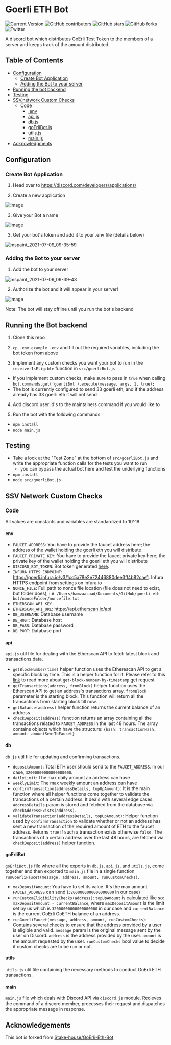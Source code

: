 # Goerli ETH Bot
![Current Version](https://img.shields.io/badge/version-v1.0-blue)
![GitHub contributors](https://img.shields.io/github/contributors/hamzi15/SSV-goerli-eth-bot)
![GitHub stars](https://img.shields.io/github/stars/hamzi15/SSV-goerli-eth-bot?style=social)
![GitHub forks](https://img.shields.io/github/forks/hamzi15/SSV-goerli-eth-bot?style=social)
![Twitter](https://img.shields.io/twitter/follow/abdullahbaig_0?style=social)

A discord bot which distributes GoErli Test Token to the members of a server and keeps track of the amount distributed.

## Table of Contents
- [Configuration](#configuration)
  - [Create Bot Application ](#create-bot-application)
  - [Adding the Bot to your server](#adding-the-bot-to-your-server)
- [Running the bot backend](#running-the-bot-backend)
- [Testing](#testing)
- [SSV.network Custom Checks](#SSV-network-custom-checks)
  - [Code](#code)
    - [.env](#env)
    - [api.js](#api)
    - [db.js](#db)
    - [goErliBot.js](#goErliBot)
    - [utils.js](#utils)
    - [main.js](#main)
- [Acknowledgments](#acknowledgments)
<!-- 	- [Tools Required](#tools-required) -->
<!-- 	- [Installation](#installation) -->
<!-- - [Deployment](#deployment) -->
<!-- - [Authors](#authors) -->
<!-- - [License](#license) -->


## Configuration

### Create Bot Application 

1) Head over to https://discord.com/developers/applications/

2) Create a new application

![image](https://user-images.githubusercontent.com/26490734/125040553-16606900-e098-11eb-9f82-c5463fad4292.png)

3) Give your Bot a name

![image](https://user-images.githubusercontent.com/26490734/125041062-9edf0980-e098-11eb-9fc0-af391f06d48c.png)

3) Get your bot's token and add it to your .env file (details below)

![mspaint_2021-07-09_09-35-59](https://user-images.githubusercontent.com/26490734/125041473-16ad3400-e099-11eb-81cc-34c7c4dc9261.png)

### Adding the Bot to your server
1) Add the bot to your server 

![mspaint_2021-07-09_09-39-43](https://user-images.githubusercontent.com/26490734/125041956-9fc46b00-e099-11eb-8732-96442545b3bb.png)

2) Authorize the bot and it will appear in your server!

![image](https://i.imgur.com/uVGsGJP.jpeg)

Note: The bot will stay offline until you run the bot's backend

## Running the Bot backend

1) Clone this repo

2) `cp .env.example .env` and fill out the required variables, including the bot token from above

3) Implement any custom checks you want your bot to run in the `receiverIsEligible` function in `src/goerliBot.js`
* If you implement custom checks, make sure to pass in `true` when calling `bot.commands.get('goerliBot').execute(message, args, 1, true);`
* The bot is currently configured to send 33 goerli eth, and if the address already has 33 goerli eth it will not send

4) Add discord user id's to the maintainers command if you would like to

5) Run the bot with the following commands
  * `npm install`
  * `node main.js`

## Testing
* Take a look at the "Test Zone" at the bottom of `src/goerliBot.js` and write the appropriate function calls for the tests you want to run
    * you can bypass the actual bot here and test the underlying functions
* `npm install`
* `node src/goerliBot.js`

## SSV Network Custom Checks
### Code
All values are constants and variables are standardized to 10^18.
#### env
* `FAUCET_ADDRESS`: You have to provide the faucet address here; the address of the wallet holding the goerli eth you will distribute
* `FAUCET_PRIVATE_KEY`:  You have to provide the faucet private key here; the private key of the wallet holding the goerli eth you will distribute
* `DISCORD_BOT_TOKEN`: Bot token generated [here](#create-bot-application).
* `INFURA_HTTPS_ENDPOINT`: https://goerli.infura.io/v3/1cc5a78e2e72446880dee3ff4b82cae1. Infura HTTPS endpoint from settings on infura.io
* `NONCE_FILE`: Full path to nonce file location (file does not need to exist, but folder does), i.e. `/Users/hamzaasaad/Documents/GitHub/goerli-eth-bot/nonceFolder/noncefile.txt`
* `ETHERSCAN_API_KEY`
* `ETHERSCAN_API_URL`: https://api.etherscan.io/api
* `DB_USERNAME`: Database username
* `DB_HOST`: Database host
* `DB_PASS`: Database password
* `DB_PORT`: Database port

#### api
`api.js` util file for dealing with the Etherscan API to fetch latest block and transactions data.
* `getBlockNumber(time)` helper function uses the Etherescan API to get a specific block by time. This is a helper function for it. Please refer to this [link](https://docs.bscscan.com/api-endpoints/blocks#get-block-number-by-timestamp) to read more about `get-block-number-by-timestamp` get request
* `getTransactions(address, fromBlock)` helper function uses the Etherscan API to get an address's transactions array. `fromBlock` parameter is the starting block. This function will return all the transactions from starting block till now.
* `getBalance(address)` helper function returns the current balance of an address
* `checkDeposit(address)` function returns an array containing all the transactions related to `FAUCET_ADDRESS` in the last 48 hours. The array contains objects which have the structure: `{hash: transactionHash, amount: amountSentToFaucet}`

#### db
`db.js` util file for updating and confirming transactions.
* `depositAmount`: Total ETH user should send to the `FAUCET_ADDRESS`. In our case, `32000000000000000000`.
* `dailyLimit`: The max daily amount an address can have
* `weeklyLimit`: The max weekly amount an address can have
* `confirmTransaction(addressDetails, topUpAmount)`: It is the main function where all helper functions come together to validate the transactions of a certain address. It deals with several edge cases. `addressDetails` param is stored and fetched from the database via `checkAddressExists(address)`.
* `validateTransaction(addressDetails, topUpAmount)`: Helper function used by `confirmTransaction` to validate whether or not an address has sent a new transaction of the required amount of ETH to the faucet address. Returns `true` if such a transaction exists otherwise `false`. The transactions of a certain address over the last 48 hours, are fetched via `checkDeposit(address)` helper function. 

#### goErliBot
`goErliBot.js` file where all the exports in `db.js`, `api.js`, and `utils.js`, come together and then exported to `main.js` file in a single function `runGoerliFaucet(message, address, amount, runCustomChecks)`.
* `maxDepositAmount`: You have to set its value. It's the max amount `FAUCET_ADDRESS` can send (`32000000000000000000` in our case)
* `runCustomEligibilityChecks(address)`:  `topUpAmount` is calculated like so: `maxDepositAmount - currentBalance`, where `maxDepositAmount` is the limit set by us which is `32000000000000000000` in our case and `currentBalance` is the current GoErli GoETH balance of an address.
* `runGoerliFaucet(message, address, amount, runCustomChecks)`: Contains several checks to ensure that the address provided by a user is eligible and valid. `message` param is the original message sent by the user on Discord. `address` is the address provided by the user. `amount` is the amount requested by the user. `runCustomChecks` bool value to decide if custom checks are to be run or not.

#### utils
`utils.js` util file containing the necessary methods to conduct GoErli ETH transactions.

#### main
`main.js` file which deals with Discord API via `discord.js` module. Recieves the command of a discord member, processes their request and dispatches the appropriate message in response.

## Acknowledgements
This bot is forked from [Stake-house/GoErli-Eth-Bot](https://github.com/stake-house/goerli-eth-bot)
